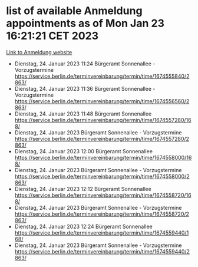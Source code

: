 # list of available Anmeldung appointments as of Mon Jan 23 16:21:21 CET 2023
[Link to Anmeldung website](https://service.berlin.de/terminvereinbarung/termin/tag.php?termin=0&anliegen[]=120686&dienstleisterlist=122210,122217,327316,122219,327312,122227,327314,122231,327346,122243,327348,122252,329742,122260,329745,122262,329748,122254,329751,122271,327278,122273,327274,122277,327276,330436,122280,327294,122282,327290,122284,327292,327539,122291,327270,122285,327266,122286,327264,122296,327268,150230,329760,122301,327282,122297,327286,122294,327284,122312,329763,122314,329775,122304,327330,122311,327334,122309,327332,122281,327352,122279,329772,122276,327324,122274,327326,122267,329766,122246,327318,122251,327320,122257,327322,122208,327298,122226,327300,121362,121364&herkunft=http%3A%2F%2Fservice.berlin.de%2Fdienstleistung%2F120686%2F)
- Dienstag, 24. Januar 2023 11:24 Bürgeramt Sonnenallee - Vorzugstermine https://service.berlin.de/terminvereinbarung/termin/time/1674555840/2863/
- Dienstag, 24. Januar 2023 11:36 Bürgeramt Sonnenallee - Vorzugstermine https://service.berlin.de/terminvereinbarung/termin/time/1674556560/2863/
- Dienstag, 24. Januar 2023 11:48 Bürgeramt Sonnenallee https://service.berlin.de/terminvereinbarung/termin/time/1674557280/168/
- Dienstag, 24. Januar 2023  Bürgeramt Sonnenallee - Vorzugstermine https://service.berlin.de/terminvereinbarung/termin/time/1674557280/2863/
- Dienstag, 24. Januar 2023 12:00 Bürgeramt Sonnenallee https://service.berlin.de/terminvereinbarung/termin/time/1674558000/168/
- Dienstag, 24. Januar 2023  Bürgeramt Sonnenallee - Vorzugstermine https://service.berlin.de/terminvereinbarung/termin/time/1674558000/2863/
- Dienstag, 24. Januar 2023 12:12 Bürgeramt Sonnenallee https://service.berlin.de/terminvereinbarung/termin/time/1674558720/168/
- Dienstag, 24. Januar 2023  Bürgeramt Sonnenallee - Vorzugstermine https://service.berlin.de/terminvereinbarung/termin/time/1674558720/2863/
- Dienstag, 24. Januar 2023 12:24 Bürgeramt Sonnenallee https://service.berlin.de/terminvereinbarung/termin/time/1674559440/168/
- Dienstag, 24. Januar 2023  Bürgeramt Sonnenallee - Vorzugstermine https://service.berlin.de/terminvereinbarung/termin/time/1674559440/2863/
